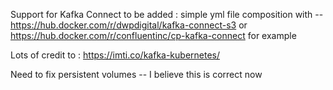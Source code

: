Support for Kafka Connect to be added : simple yml file composition with -- https://hub.docker.com/r/dwpdigital/kafka-connect-s3 or https://hub.docker.com/r/confluentinc/cp-kafka-connect for example

Lots of credit to : https://imti.co/kafka-kubernetes/


Need to fix persistent volumes -- I believe this is correct now
